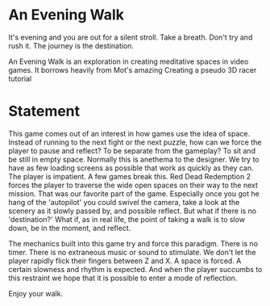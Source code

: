 # An Evening Walk
It's evening and you are out for a silent stroll. Take a breath. Don't try and rush it. The journey is the destination.  

An Evening Walk is an exploration in creating meditative spaces in video games. It borrows heavily from Mot's amazing Creating a pseudo 3D racer tutorial

# Statement
This game comes out of an interest in how games use the idea of space. Instead of running to the next fight or the next puzzle, how can we force the player to pause and reflect? To be separate from the gameplay? To sit and be still in empty space. Normally this is anethema to the designer. We try to have as few loading screens as possible that work as quickly as they can. The player is impatient. A few games break this. Red Dead Redemption 2 forces the player to traverse the wide open spaces on their way to the next mission. That was our favorite part of the game. Especially once you got he hang of the 'autopilot' you could swivel the camera, take a look at the scenery as it slowly passed by, and possible reflect. But what if there is no 'destination?' What if, as in real life, the point of taking a walk is to slow down, be in the moment, and reflect. 

The mechanics built into this game try and force this paradigm. There is no timer. There is no extraneous music or sound to stimulate. We don't let the player rapidly flick their fingers between Z and X. A space is forced. A certain slowness and rhythm is expected. And when the player succumbs to this restraint we hope that it is possible to enter a mode of reflection.

Enjoy your walk.
